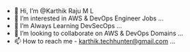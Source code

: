 - 👋 Hi, I’m @Karthik Raju M L
- 👀 I’m interested in AWS & DevOps Engineer Jobs ...
- 🌱 I’m Always Learning DevSecOps ...
- 💞️ I’m looking to collaborate on AWS & DevOps Domains ...
- 📫 How to reach me - karthik.techhunter@gmail.com ...

<!---
Karthik-TechHunter/Karthik-TechHunter is a ✨ special ✨ repository because its `README.md` (this file) appears on your GitHub profile.
You can click the Preview link to take a look at your changes.
--->
